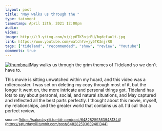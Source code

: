 ```yaml
---
layout: post
title: "May walks us through the "
type: tainment
timestamp: April 12th, 2021 12:00pm
audio: 
video: 
image: http://i3.ytimg.com/vi/jy6TK3njrRU/hqdefault.jpg
link: https://www.youtube.com/watch?v=jy6TK3njrRU
tags: ["tideland", "recommended", "show", "review", "Youtube"]
comments: true
---
```

[![thumbnail](http://i3.ytimg.com/vi/jy6TK3njrRU/hqdefault.jpg)](https://www.youtube.com/watch?v=jy6TK3njrRU)May walks us through the grim themes of Tideland so we don't have to.

This movie is sitting unwatched within my hoard, and this video was a rollercoaster.  I was set on deleting my copy through most of it, but the longer it went on, the more intricate and personal things got.  Tideland has lots to say about personal, social, and natural situations, and May captured and reflected all the best parts perfectly.  I thought about this movie, myself, my relationships, and the greater world that contains us all.  I'd call that a perfect review.

<small>source: [https://saturdayxiii.tumblr.com/post/648282593639481344](https://saturdayxiii.tumblr.com/post/648282593639481344)</small>
